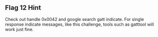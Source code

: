 ## Flag 12 Hint

Check out handle 0x0042 and google search gatt indicate.  For single response indicate messages, like this challenge, tools such as gatttool will work just fine.   
